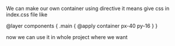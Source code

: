 We can make our own container using directive it means give css in index.css file like 

@layer components {
    .main {
        @apply container px-40 py-16
    }
}

now we can use it in whole project where we want 

